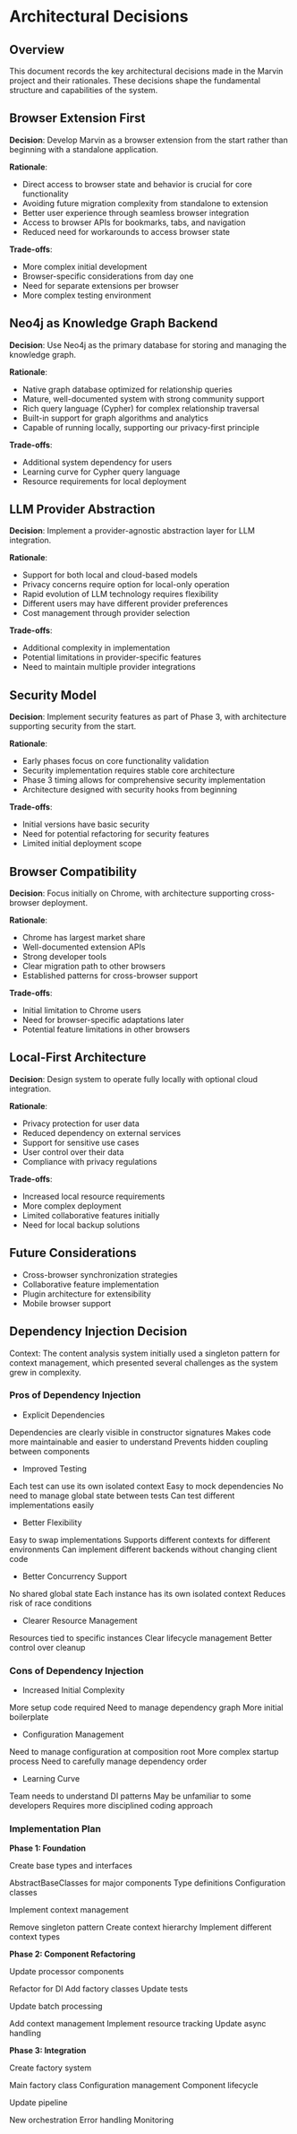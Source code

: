 # Architectural Decisions

## Overview
This document records the key architectural decisions made in the Marvin project and their rationales. These decisions shape the fundamental structure and capabilities of the system.

## Browser Extension First
**Decision**: Develop Marvin as a browser extension from the start rather than beginning with a standalone application.

**Rationale**:
- Direct access to browser state and behavior is crucial for core functionality
- Avoiding future migration complexity from standalone to extension
- Better user experience through seamless browser integration
- Access to browser APIs for bookmarks, tabs, and navigation
- Reduced need for workarounds to access browser state

**Trade-offs**:
- More complex initial development
- Browser-specific considerations from day one
- Need for separate extensions per browser
- More complex testing environment

## Neo4j as Knowledge Graph Backend
**Decision**: Use Neo4j as the primary database for storing and managing the knowledge graph.

**Rationale**:
- Native graph database optimized for relationship queries
- Mature, well-documented system with strong community support
- Rich query language (Cypher) for complex relationship traversal
- Built-in support for graph algorithms and analytics
- Capable of running locally, supporting our privacy-first principle

**Trade-offs**:
- Additional system dependency for users
- Learning curve for Cypher query language
- Resource requirements for local deployment

## LLM Provider Abstraction
**Decision**: Implement a provider-agnostic abstraction layer for LLM integration.

**Rationale**:
- Support for both local and cloud-based models
- Privacy concerns require option for local-only operation
- Rapid evolution of LLM technology requires flexibility
- Different users may have different provider preferences
- Cost management through provider selection

**Trade-offs**:
- Additional complexity in implementation
- Potential limitations in provider-specific features
- Need to maintain multiple provider integrations

## Security Model
**Decision**: Implement security features as part of Phase 3, with architecture supporting security from the start.

**Rationale**:
- Early phases focus on core functionality validation
- Security implementation requires stable core architecture
- Phase 3 timing allows for comprehensive security implementation
- Architecture designed with security hooks from beginning

**Trade-offs**:
- Initial versions have basic security
- Need for potential refactoring for security features
- Limited initial deployment scope

## Browser Compatibility
**Decision**: Focus initially on Chrome, with architecture supporting cross-browser deployment.

**Rationale**:
- Chrome has largest market share
- Well-documented extension APIs
- Strong developer tools
- Clear migration path to other browsers
- Established patterns for cross-browser support

**Trade-offs**:
- Initial limitation to Chrome users
- Need for browser-specific adaptations later
- Potential feature limitations in other browsers

## Local-First Architecture
**Decision**: Design system to operate fully locally with optional cloud integration.

**Rationale**:
- Privacy protection for user data
- Reduced dependency on external services
- Support for sensitive use cases
- User control over their data
- Compliance with privacy regulations

**Trade-offs**:
- Increased local resource requirements
- More complex deployment
- Limited collaborative features initially
- Need for local backup solutions

## Future Considerations
- Cross-browser synchronization strategies
- Collaborative feature implementation
- Plugin architecture for extensibility
- Mobile browser support


## Dependency Injection Decision

Context: 
The content analysis system initially used a singleton pattern for context management, which presented several challenges as the system grew in complexity.

### Pros of Dependency Injection

 - Explicit Dependencies

Dependencies are clearly visible in constructor signatures
Makes code more maintainable and easier to understand
Prevents hidden coupling between components


 - Improved Testing

Each test can use its own isolated context
Easy to mock dependencies
No need to manage global state between tests
Can test different implementations easily


 - Better Flexibility

Easy to swap implementations
Supports different contexts for different environments
Can implement different backends without changing client code


 - Better Concurrency Support

No shared global state
Each instance has its own isolated context
Reduces risk of race conditions


 - Clearer Resource Management

Resources tied to specific instances
Clear lifecycle management
Better control over cleanup



### Cons of Dependency Injection

 - Increased Initial Complexity

More setup code required
Need to manage dependency graph
More initial boilerplate


 - Configuration Management

Need to manage configuration at composition root
More complex startup process
Need to carefully manage dependency order


 - Learning Curve

Team needs to understand DI patterns
May be unfamiliar to some developers
Requires more disciplined coding approach



### Implementation Plan

**Phase 1: Foundation**

Create base types and interfaces

AbstractBaseClasses for major components
Type definitions
Configuration classes


Implement context management

Remove singleton pattern
Create context hierarchy
Implement different context types



**Phase 2: Component Refactoring**

Update processor components

Refactor for DI
Add factory classes
Update tests


Update batch processing

Add context management
Implement resource tracking
Update async handling



**Phase 3: Integration**

Create factory system

Main factory class
Configuration management
Component lifecycle


Update pipeline

New orchestration
Error handling
Monitoring
